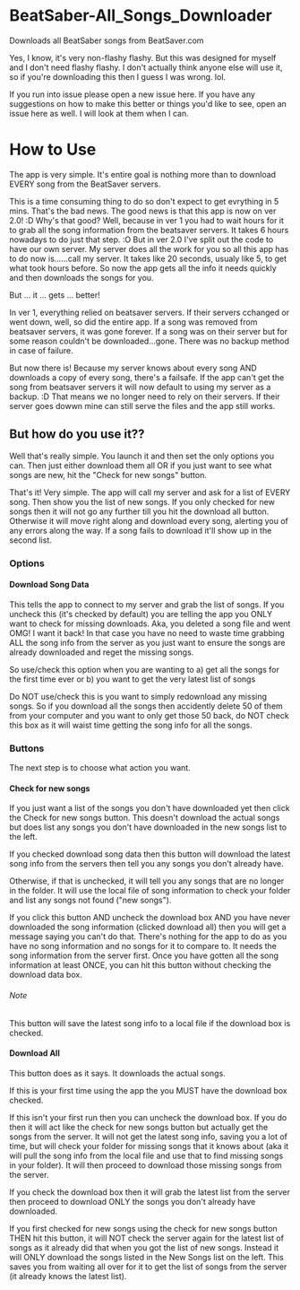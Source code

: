# BeatSaber-All_Songs_Downloader
Downloads all BeatSaber songs from BeatSaver.com

Yes, I know, it's very non-flashy flashy. But this was designed for myself and I don't need flashy flashy. I don't actually think anyone else will use it, so if you're downloading this then I guess I was wrong. lol.

If you run into issue please open a new issue here. If you have any suggestions on how to make this better or things you'd like to see, open an issue here as well. I will look at them when I can.


# How to Use
 The app is very simple. It's entire goal is nothing more than to download EVERY song from the BeatSaver servers.
 
 This is a time consuming thing to do so don't expect to get evrything in 5 mins. That's the bad news.
The good news is that this app is now on ver 2.0! :D Why's that good? Well, because in ver 1 you had to wait hours for it to grab all the song information from the beatsaver servers. It takes 6 hours nowadays to do just that step. :O But in ver 2.0 I've split out the code to have our own server. My server does all the work for you so all this app has to do now is......call my server. It takes like 20 seconds, usualy like 5, to get what took hours before. So now the app gets all the info it needs quickly and then downloads the songs for you.

But ... it ... gets ... better!

In ver 1, everything relied on beatsaver servers. If their servers cchanged or went down, well, so did the entire app. If a song was removed from beatsaver servers, it was gone forever. If a song was on their server but for some reason couldn't be downloaded...gone. There was no backup method in case of failure.

But now there is! Because my server knows about every song AND downloads a copy of every song, there's a failsafe. If the app can't get the song from beatsaver servers it will now default to using my server as a backup. :D That means we no longer need to rely on their servers. If their server goes dowwn mine can still serve the files and the app still works.

## But how do you use it??

Well that's really simple. You launch it and then set the only options you can. Then just either download them all OR if you just want to see what songs are new, hit the "Check for new songs" button.

That's it! Very simple. The app will call my server and ask for a list of EVERY song. Then show you the list of new songs. If you only checked for new songs then it will not go any further till you hit the download all button. Otherwise it will move right along and download every song, alerting you of any errors along the way. If a song fails to download it'll show up in the second list.

### Options

#### Download Song Data

This tells the app to connect to my server and grab the list of songs. If you uncheck this (it's checked by default) you are telling the app you ONLY want to check for missing downloads. Aka, you deleted a song file and went OMG! I want it back! In that case you have no need to waste time grabbing ALL the song info from the server as you just want to ensure the songs are already downloaded and reget the missing songs.

So use/check this option when you are wanting to 
a) get all the songs for the first time ever or 
b) you want to get the very latest list of songs

Do NOT use/check this is you want to simply redownload any missing songs. So if you download all the songs then accidently delete 50 of them from your computer and you want to only get those 50 back, do NOT check this box as it will waist time getting the song info for all the songs.


### Buttons

The next step is to choose what action you want. 

#### Check for new songs

If you just want a list of the songs you don't have downloaded yet then click the Check for new songs button. This doesn't download the actual songs but does list any songs you don't have downloaded in the new songs list to the left.

If you checked download song data then this button will download the latest song info from the servers then tell you any songs you don't already have. 

Otherwise, if that is unchecked, it will tell you any songs that are no longer in the folder. It will use the local file of song information to check your folder and list any songs not found ("new songs").

If you click this button AND uncheck the download box AND you have never downloaded the song information (clicked download all) then you will get a message saying you can't do that. There's nothing for the app to do as you have no song information and no songs for it to compare to. It needs the song information from the server first. Once you have gotten all the song information at least ONCE, you can hit this button without checking the download data box.

###### Note

This button will save the latest song info to a local file if the download box is checked.

#### Download All

This button does as it says. It downloads the actual songs.

If this is your first time using the app the you MUST have the download box checked. 

If this isn't your first run then you can uncheck the download box. If you do then it will act like the check for new songs button but actually get the songs from the server. It will not get the latest song info, saving you a lot of time, but will check your folder for missing songs that it knows about (aka it will pull the song info from the local file and use that to find missing songs in your folder). It will then proceed to download those missing songs from the server.

If you check the download box then it will grab the latest list from the server then proceed to download ONLY the songs you don't already have downloaded.

If you first checked for new songs using the check for new songs button THEN hit this button, it will NOT check the server again for the latest list of songs as it already did that when you got the list of new songs. Instead it will ONLY download the songs listed in the New Songs list on the left. This saves you from waiting all over for it to get the list of songs from the server (it already knows the latest list).
